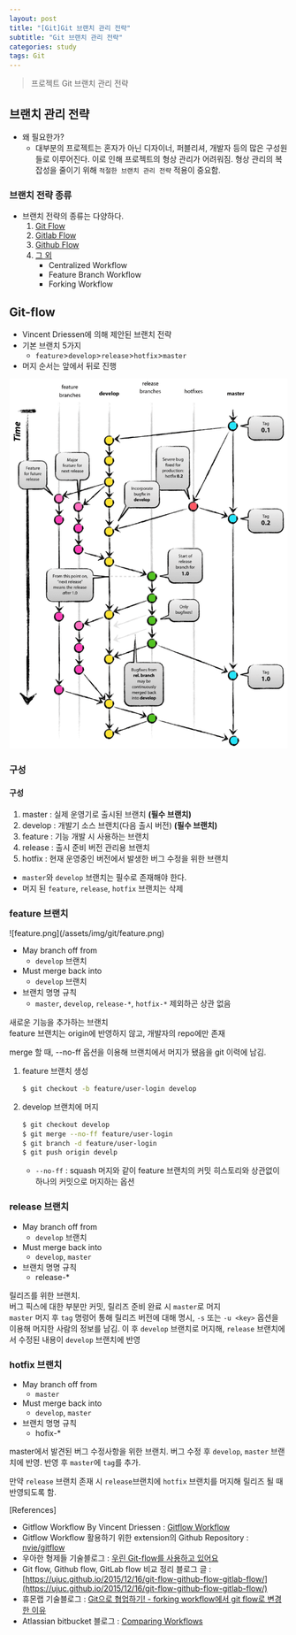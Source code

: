 ```yaml
---
layout: post
title: "[Git]Git 브랜치 관리 전략"
subtitle: "Git 브랜치 관리 전략"
categories: study
tags: Git
---
```

> 프로젝트 Git 브랜치 관리 전략

## 브랜치 관리 전략
- 왜 필요한가?
    + 대부분의 프로젝트는 혼자가 아닌 디자이너, 퍼블리셔, 개발자 등의 많은 구성원들로 이루어진다. 이로 인해 프로젝트의 형상 관리가 어려워짐. 형상 관리의 복잡성을 줄이기 위해 `적절한 브랜치 관리 전략` 적용이 중요함.

### 브랜치 전략 종류
- 브랜치 전략의 종류는 다양하다.
    1. [Git Flow](https://nvie.com/posts/a-successful-git-branching-model/)
    2. [Gitlab Flow](https://about.gitlab.com/blog/2014/09/29/gitlab-flow/)
    3. [Github Flow](https://guides.github.com/introduction/flow/)
    4. [그 외](https://www.atlassian.com/git/tutorials/comparing-workflows)
        + Centralized Workflow
        + Feature Branch Workflow
        + Forking Workflow

## Git-flow
- Vincent Driessen에 의해 제안된 브랜치 전략
- 기본 브랜치 5가지
    + `feature`>`develop`>`release`>`hotfix`>`master`
- 머지 순서는 앞에서 뒤로 진행

![gitflow.png](/assets/img/git/vlan.png)


### 구성
#### 구성
1. master : 실제 운영기로 출시된 브랜치 **(필수 브랜치)**
2. develop : 개발기 소스 브랜치(다음 출시 버전) **(필수 브랜치)**
3. feature : 기능 개발 시 사용하는 브랜치 
4. release : 출시 준비 버전 관리용 브랜치
5. hotfix : 현재 운영중인 버전에서 발생한 버그 수정을 위한 브랜치

- `master`와 `develop` 브랜치는 필수로 존재해야 한다.  
- 머지 된 `feature`, `release`, `hotfix` 브랜치는 삭제


<h3>feature 브랜치</h3>
![feature.png](/assets/img/git/feature.png)

- May branch off from
    + `develop` 브랜치
- Must merge back into
    + `develop` 브랜치
- 브랜치 명명 규칙
    + `master`, `develop`, `release-*`, `hotfix-*` 제외하곤 상관 없음

새로운 기능을 추가하는 브랜치  
feature 브랜치는 origin에 반영하지 않고, 개발자의 repo에만 존재

merge 할 때, --no-ff 옵션을 이용해 브랜치에서 머지가 됐음을 git 이력에 남김.


1. feature 브랜치 생성
    ```bash
    $ git checkout -b feature/user-login develop
    ```

2. develop 브랜치에 머지
    ```bash
    $ git checkout develop
    $ git merge --no-ff feature/user-login
    $ git branch -d feature/user-login
    $ git push origin develp
    ```
    - `--no-ff` : squash 머지와 같이 feature 브랜치의 커밋 히스토리와 상관없이 하나의 커밋으로 머지하는 옵션


<h3>release 브랜치</h3>

- May branch off from
    + `develop` 브랜치
- Must merge back into
    + `develop`, `master`
- 브랜치 명명 규칙
    + release-*

릴리즈를 위한 브랜치.  
버그 픽스에 대한 부분만 커밋, 릴리즈 준비 완료 시 `master`로 머지  
`master` 머지 후 `tag` 명령어 통해 릴리즈 버전에 대해 명시, `-s` 또는 `-u <key>` 옵션을 이용해 머지한 사람의 정보를 남김. 이 후 `develop` 브랜치로 머지해, `release` 브랜치에서 수정된 내용이 `develop` 브랜치에 반영

<h3>hotfix 브랜치</h3>

- May branch off from
    + `master`
- Must merge back into
    + `develop`, `master`
- 브랜치 명명 규칙
    + hofix-*

master에서 발견된 버그 수정사항을 위한 브랜치. 버그 수정 후 `develop`, `master` 브랜치에 반영. 반영 후 `master`에 `tag`를 추가.  

만약 `release` 브랜치 존재 시 `release`브랜치에 `hotfix` 브랜치를 머지해 릴리즈 될 때 반영되도록 함.


[References]
- Gitflow Workflow By Vincent Driessen : [Gitflow Workflow](https://nvie.com/posts/a-successful-git-branching-model/)
- Gitflow Workflow 활용하기 위한 extension의 Github Repository : [nvie/gitflow](https://github.com/nvie/gitflow)
- 우아한 형제들 기술블로그 : [우린 Git-flow를 사용하고 있어요](https://woowabros.github.io/experience/2017/10/30/baemin-mobile-git-branch-strategy.html)
- Git flow, Github flow, GitLab flow 비교 정리 블로그 글 : [https://ujuc.github.io/2015/12/16/git-flow-github-flow-gitlab-flow/](https://ujuc.github.io/2015/12/16/git-flow-github-flow-gitlab-flow/)
- 휴몬랩 기술블로그 : [Git으로 협업하기! - forking workflow에서 git flow로 변경한 이유](https://devlog-h.tistory.com/6)
- Atlassian bitbucket 블로그 : [Comparing Workflows](https://www.atlassian.com/git/tutorials/comparing-workflows)